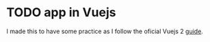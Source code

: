 # TODO app in Vuejs

I made this to have some practice as I follow the oficial Vuejs 2 [guide](https://vuejs.org/v2/guide/).
